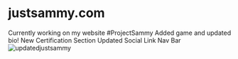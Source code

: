 # justsammy.com
Currently working on my website #ProjectSammy
Added game and updated bio!
New Certification Section
Updated Social Link Nav Bar
![updatedjustsammy](https://github.com/SammyCode002/justsammy.com/assets/139438647/3ab54be0-ed56-4d1f-8247-4591eba5c50e)
